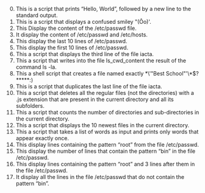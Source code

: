 0. This is a script that prints “Hello, World”, followed by a new line to the standard output.
1. This is a script that displays a confused smiley "(Ôo)'.
2. This Display the content of the /etc/passwd file.
3. It display the content of /etc/passwd and /etc/hosts.
4. This display the last 10 lines of /etc/passwd.
5. This display the first 10 lines of /etc/passwd.
6. This a script that displays the third line of the file iacta.
7. This a script that writes into the file ls_cwd_content the result of the command ls -la.
8. This a shell script that creates a file named exactly \*\\'"Best School"\'\\*$\?\*\*\*\*\*:)
9. This is a script that duplicates the last line of the file iacta.
10. This  a script that deletes all the regular files (not the directories) with a .js extension that are present in the current directory and all its subfolders.
11. This a script that counts the number of directories and sub-directories in the current directory.
12. This a script that displays the 10 newest files in the current directory.
13. This a script that takes a list of words as input and prints only words that appear exactly once.
14. This display lines containing the pattern “root” from the file /etc/passwd.
15. This display the number of lines that contain the pattern “bin” in the file /etc/passwd.
16. This display lines containing the pattern “root” and 3 lines after them in the file /etc/passwd.
17. It display all the lines in the file /etc/passwd that do not contain the pattern “bin”.


